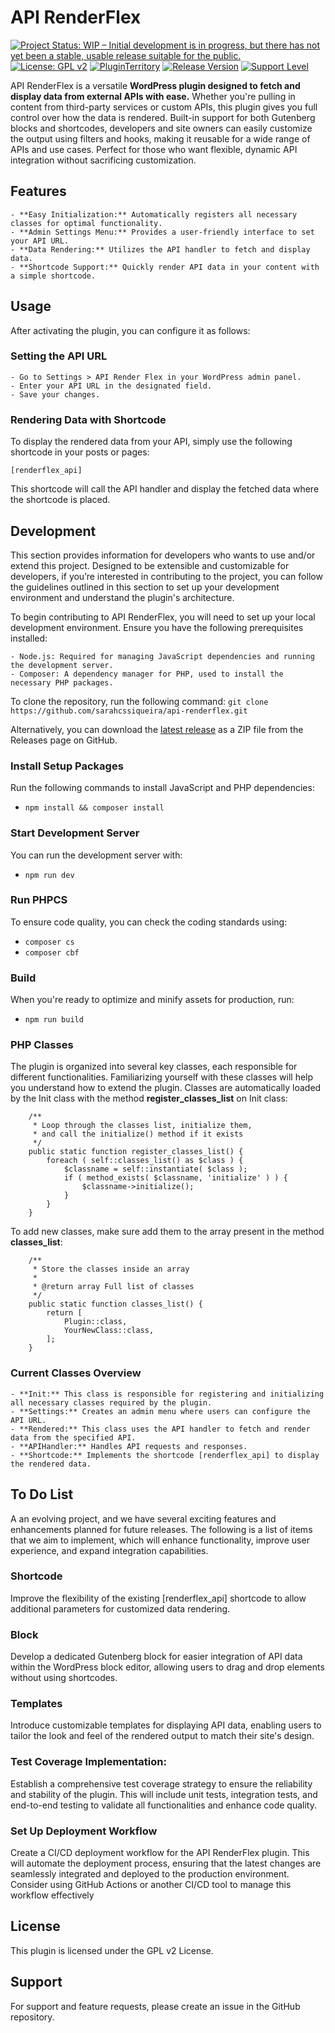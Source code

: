 # API RenderFlex

[![Project Status: WIP – Initial development is in progress, but there has not yet been a stable, usable release suitable for the public.](https://www.repostatus.org/badges/latest/wip.svg)](https://www.repostatus.org/#wip)
[![License: GPL v2](https://img.shields.io/badge/License-GPL_v2-blue.svg)](https://www.gnu.org/licenses/old-licenses/gpl-2.0.en.html)
[![PluginTerritory](https://img.shields.io/badge/Plugin%20Territory-Free-blue.svg?logo=wordpress)]()
[![Release Version](https://img.shields.io/github/release/sarahcssiqueira/wp-api-renderflex.svg?color)](https://github.com/sarahcssiqueira/wp-api-renderflex/releases/latest)
[![Support Level](https://img.shields.io/badge/support-may_take_time-yellow.svg)](#support-level)

API RenderFlex is a versatile **WordPress plugin designed to fetch and display data from external APIs with ease.** Whether you're pulling in content from third-party services or custom APIs, this plugin gives you full control over how the data is rendered. Built-in support for both Gutenberg blocks and shortcodes, developers and site owners can easily customize the output using filters and hooks, making it reusable for a wide range of APIs and use cases. Perfect for those who want flexible, dynamic API integration without sacrificing customization.

## Features

    - **Easy Initialization:** Automatically registers all necessary classes for optimal functionality.
    - **Admin Settings Menu:** Provides a user-friendly interface to set your API URL.
    - **Data Rendering:** Utilizes the API handler to fetch and display data.
    - **Shortcode Support:** Quickly render API data in your content with a simple shortcode.

## Usage

After activating the plugin, you can configure it as follows:

### Setting the API URL

    - Go to Settings > API Render Flex in your WordPress admin panel.
    - Enter your API URL in the designated field.
    - Save your changes.

### Rendering Data with Shortcode

To display the rendered data from your API, simply use the following shortcode in your posts or pages:

`[renderflex_api]`

This shortcode will call the API handler and display the fetched data where the shortcode is placed.

## Development

This section provides information for developers who wants to use and/or extend this project. Designed to be extensible and customizable for developers, if you’re interested in contributing to the project, you can follow the guidelines outlined in this section to set up your development environment and understand the plugin's architecture.

To begin contributing to API RenderFlex, you will need to set up your local development environment. Ensure you have the following prerequisites installed:

    - Node.js: Required for managing JavaScript dependencies and running the development server.
    - Composer: A dependency manager for PHP, used to install the necessary PHP packages.


To clone the repository, run the following command: `git clone https://github.com/sarahcssiqueira/api-renderflex.git`

Alternatively, you can download the [latest release](https://github.com/sarahcssiqueira/wp-api-renderflex/releases) as a ZIP file from the Releases page on GitHub.

### Install Setup Packages

Run the following commands to install JavaScript and PHP dependencies:

- `npm install && composer install`

### Start Development Server

You can run the development server with:

- `npm run dev`

### Run PHPCS

To ensure code quality, you can check the coding standards using:

- `composer cs`
- `composer cbf`

### Build

When you're ready to optimize and minify assets for production, run:

- `npm run build`

### PHP Classes

The plugin is organized into several key classes, each responsible for different functionalities. Familiarizing yourself with these classes will help you understand how to extend the plugin. Classes are automatically loaded by the Init class with the method **register_classes_list** on Init class:

```
    /**
	 * Loop through the classes list, initialize them,
	 * and call the initialize() method if it exists
	 */
	public static function register_classes_list() {
		foreach ( self::classes_list() as $class ) {
			$classname = self::instantiate( $class );
			if ( method_exists( $classname, 'initialize' ) ) {
				$classname->initialize();
			}
		}
	}
```

To add new classes, make sure add them to the array present in the method **classes_list**:

```
	/**
	 * Store the classes inside an array
	 *
	 * @return array Full list of classes
	 */
	public static function classes_list() {
		return [
			Plugin::class,
            YourNewClass::class,
		];
	}
```

### Current Classes Overview

    - **Init:** This class is responsible for registering and initializing all necessary classes required by the plugin.
    - **Settings:** Creates an admin menu where users can configure the API URL.
    - **Rendered:** This class uses the API handler to fetch and render data from the specified API.
    - **APIHandler:** Handles API requests and responses.
    - **Shortcode:** Implements the shortcode [renderflex_api] to display the rendered data.

## To Do List

A an evolving project, and we have several exciting features and enhancements planned for future releases. The following is a list of items that we aim to implement, which will enhance functionality, improve user experience, and expand integration capabilities.

### Shortcode

Improve the flexibility of the existing [renderflex_api] shortcode to allow additional parameters for customized data rendering.

### Block

Develop a dedicated Gutenberg block for easier integration of API data within the WordPress block editor, allowing users to drag and drop elements without using shortcodes.

### Templates

Introduce customizable templates for displaying API data, enabling users to tailor the look and feel of the rendered output to match their site's design.

### Test Coverage Implementation:

Establish a comprehensive test coverage strategy to ensure the reliability and stability of the plugin. This will include unit tests, integration tests, and end-to-end testing to validate all functionalities and enhance code quality.

### Set Up Deployment Workflow

Create a CI/CD deployment workflow for the API RenderFlex plugin. This will automate the deployment process, ensuring that the latest changes are seamlessly integrated and deployed to the production environment. Consider using GitHub Actions or another CI/CD tool to manage this workflow effectively

## License

This plugin is licensed under the GPL v2 License.

## Support

For support and feature requests, please create an issue in the GitHub repository.
